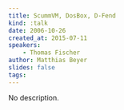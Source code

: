 ```yaml
---
title: ScummVM, DosBox, D-Fend
kind: :talk
date: 2006-10-26
created_at: 2015-07-11
speakers:
    - Thomas Fischer
author: Matthias Beyer
slides: false
tags:
---
```


No description.

